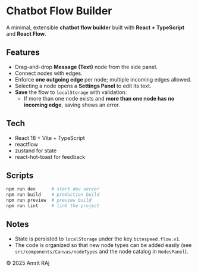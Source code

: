 # Chatbot Flow Builder

A minimal, extensible **chatbot flow builder** built with **React + TypeScript** and **React Flow**.

## Features
- Drag-and-drop **Message (Text)** node from the side panel.
- Connect nodes with edges.
- Enforce **one outgoing edge** per node; multiple incoming edges allowed.
- Selecting a node opens a **Settings Panel** to edit its text.
- **Save** the flow to `localStorage` with validation:
  - If more than one node exists and **more than one node has no incoming edge**, saving shows an error.

## Tech
- React 18 + Vite + TypeScript
- reactflow
- zustand for state
- react-hot-toast for feedback

## Scripts
```bash
npm run dev      # start dev server
npm run build    # production build
npm run preview  # preview build
npm run lint     # lint the project
```

## Notes
- State is persisted to `localStorage` under the key `bitespeed.flow.v1`.
- The code is organized so that new node types can be added easily (see `src/components/Canvas/nodeTypes` and the node catalog in `NodesPanel`).

© 2025 Amrit RAj

